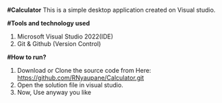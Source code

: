 **#Calculator**
This is a simple desktop application created on Visual studio.

**#Tools and technology used**
1. Microsoft Visual Studio 2022(IDE)
2. Git & Github (Version Control)

**#How to run?**
1. Download or Clone the source code from Here: https://github.com/RNyaupane/Calculator.git
2. Open the solution file in visual studio.
3. Now, Use anyway you like
